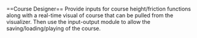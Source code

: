 ==Course Designer==
Provide inputs for course height/friction functions along with a real-time visual of course that can be pulled from the visualizer.
Then use the input-output module to allow the saving/loading/playing of the course.